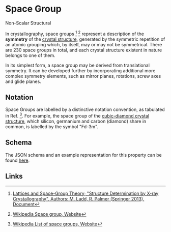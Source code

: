 # Space Group

<span class="btn badge b-success border-50">Non-Scalar</span> <span class="btn badge b-info border-50">Structural</span>

In crystallography, space groups [^1] [^2] represent a description of the **symmetry** of the [crystal structure](../../materials/data.md), generated by the symmetric repetition of an atomic grouping which, by itself, may or may not be symmetrical. There are 230 space groups in total, and each crystal structure existent in nature belongs to one of them. 

In its simplest form, a space group may be derived from translational symmetry. It can be developed further by incorporating additional more complex symmetry elements, such as mirror planes, rotations, screw axes and glide planes.

## Notation

Space Groups are labelled by a distinctive notation convention, as tabulated in Ref. [^3]. For example, the space group of the [cubic-diamond crystal structure](basis.md#example-atomic-structure), which silicon, germanium and carbon (diamond) share in common, is labelled by the symbol "Fd-3m".

## Schema 

The JSON schema and an example representation for this property can be found [here](../../properties/data/list.md#symmetry).

## Links

[^1]: [Lattices and Space-Group Theory; "Structure Determination by X-ray Crystallography", Authors: M. Ladd, R. Palmer (Springer 2013),  Document](https://www.springer.com/cda/content/document/cda_downloaddocument/9781461439561-c1.pdf?SGWID=0-0-45-1414341-p174314670)

[^2]: [Wikipedia Space group, Website](https://en.wikipedia.org/wiki/Space_group)

[^3]: [Wikipedia List of space groups, Website](https://en.wikipedia.org/wiki/List_of_space_groups)
